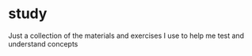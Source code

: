 # study

Just a collection of the materials and exercises I use to help me test and understand concepts
